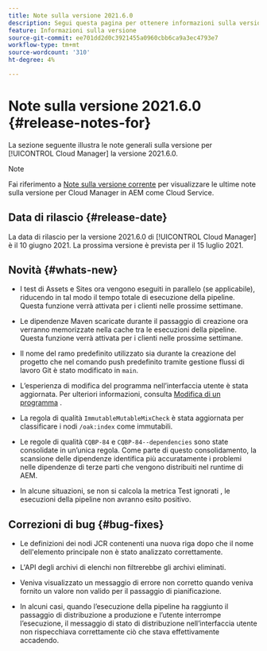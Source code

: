 ```yaml
---
title: Note sulla versione 2021.6.0
description: Segui questa pagina per ottenere informazioni sulla versione 2021.6.0 di Cloud Manager
feature: Informazioni sulla versione
source-git-commit: ee701dd2d0c3921455a0960cbb6ca9a3ec4793e7
workflow-type: tm+mt
source-wordcount: '310'
ht-degree: 4%

---
```


# Note sulla versione 2021.6.0 {#release-notes-for}

La sezione seguente illustra le note generali sulla versione per [!UICONTROL Cloud Manager] la versione 2021.6.0.

>[!NOTE]
>Fai riferimento a [Note sulla versione corrente](https://experienceleague.adobe.com/docs/experience-manager-cloud-service/onboarding/getting-access/release-notes-cloud-manager/release-notes-cm-current.html?lang=en#getting-access) per visualizzare le ultime note sulla versione per Cloud Manager in AEM come Cloud Service.

## Data di rilascio {#release-date}

La data di rilascio per la versione 2021.6.0 di [!UICONTROL Cloud Manager] è il 10 giugno 2021.
La prossima versione è prevista per il 15 luglio 2021.

## Novità {#whats-new}

* I test di Assets e Sites ora vengono eseguiti in parallelo (se applicabile), riducendo in tal modo il tempo totale di esecuzione della pipeline. Questa funzione verrà attivata per i clienti nelle prossime settimane.

* Le dipendenze Maven scaricate durante il passaggio di creazione ora verranno memorizzate nella cache tra le esecuzioni della pipeline. Questa funzione verrà attivata per i clienti nelle prossime settimane.

* Il nome del ramo predefinito utilizzato sia durante la creazione del progetto che nel comando push predefinito tramite gestione flussi di lavoro Git è stato modificato in `main`.

* L’esperienza di modifica del programma nell’interfaccia utente è stata aggiornata. Per ulteriori informazioni, consulta [Modifica di un programma](/help/using/setting-up-program.md#editing-program) .

* La regola di qualità `ImmutableMutableMixCheck` è stata aggiornata per classificare i nodi `/oak:index` come immutabili.

* Le regole di qualità `CQBP-84` e `CQBP-84--dependencies` sono state consolidate in un’unica regola. Come parte di questo consolidamento, la scansione delle dipendenze identifica più accuratamente i problemi nelle dipendenze di terze parti che vengono distribuiti nel runtime di AEM.

* In alcune situazioni, se non si calcola la metrica Test ignorati , le esecuzioni della pipeline non avranno esito positivo.

## Correzioni di bug {#bug-fixes}

* Le definizioni dei nodi JCR contenenti una nuova riga dopo che il nome dell&#39;elemento principale non è stato analizzato correttamente.

* L&#39;API degli archivi di elenchi non filtrerebbe gli archivi eliminati.

* Veniva visualizzato un messaggio di errore non corretto quando veniva fornito un valore non valido per il passaggio di pianificazione.

* In alcuni casi, quando l’esecuzione della pipeline ha raggiunto il passaggio di distribuzione a produzione e l’utente interrompe l’esecuzione, il messaggio di stato di distribuzione nell’interfaccia utente non rispecchiava correttamente ciò che stava effettivamente accadendo.
